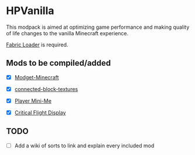 # HPVanilla
This modpack is aimed at optimizing game performance and making quality of life changes to the vanilla Minecraft experience.

[Fabric Loader](https://fabricmc.net/use/installer/) is required.

## Mods to be compiled/added

- [x] [Modget-Minecraft](https://github.com/ReviversMC/modget-minecraft)
- [x] [connected-block-textures](https://github.com/RoootTheFox/connected-block-textures)
- [x] [Player Mini-Me](https://github.com/PhoenixVX/Player-Mini-Me)
- [x] [Critical Flight Display](https://github.com/bshuler/critical-flight-details)


## TODO

- [ ] Add a wiki of sorts to link and explain every included mod
